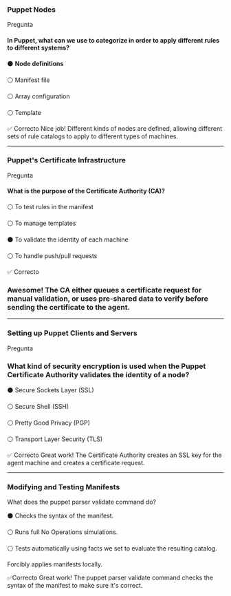 
### Puppet Nodes
Pregunta

#### In Puppet, what can we use to categorize in order to apply different rules to different systems?



⚫  **Node definitions**


⚪ Manifest file


⚪ Array configuration


⚪ Template

✅ Correcto
Nice job! Different kinds of nodes are defined, allowing different sets of rule catalogs to apply to different types of machines.

----
### Puppet's Certificate Infrastructure
Pregunta

#### What is the purpose of the Certificate Authority (CA)?


⚪ To test rules in the manifest


⚪ To manage templates


⚫ To validate the identity of each machine	


⚪ To handle push/pull requests

✅ Correcto
### Awesome! The CA either queues a certificate request for manual validation, or uses pre-shared data to verify before sending the certificate to the agent.

---
### Setting up Puppet Clients and Servers
Pregunta

### What kind of security encryption is used when the Puppet Certificate Authority validates the identity of a node?


⚫ Secure Sockets Layer (SSL)


⚪ Secure Shell (SSH)


⚪ Pretty Good Privacy (PGP)


⚪ Transport Layer Security (TLS)

✅ Correcto
Great work! The Certificate Authority creates an SSL key for the agent machine and creates a certificate request.

----
### Modifying and Testing Manifests
What does the puppet parser validate command do?


⚫ Checks the syntax of the manifest.


⚪ Runs full No Operations simulations.


⚪ Tests automatically using facts we set to evaluate the resulting catalog.


Forcibly applies manifests locally.

✅Correcto
Great work! The puppet parser validate command checks the syntax of the manifest to make sure it's correct.

